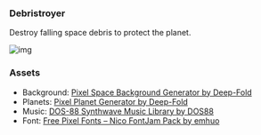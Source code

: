 ### Debristroyer
Destroy falling space debris to protect the planet.

![img](https://drive.google.com/uc?id=1axnkyQvlMnQSYmytprEwaP0dMqX__W4n)
### Assets
- Background: [Pixel Space Background Generator by Deep-Fold](https://deep-fold.itch.io/space-background-generator)
- Planets: [Pixel Planet Generator by Deep-Fold](https://deep-fold.itch.io/pixel-planet-generator)
- Music: [DOS-88 Synthwave Music Library by DOS88](https://dos88.itch.io/dos-88-music-library)
- Font: [Free Pixel Fonts – Nico FontJam Pack by emhuo](https://emhuo.itch.io/nico-pixel-fonts-pack)
